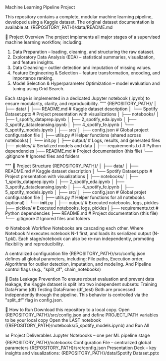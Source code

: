 Machine Learning Pipeline Project

This repository contains a complete, modular machine learning pipeline, developed using a Kaggle dataset. The original dataset documentation is available at:
{REPOSITORY_PATH}/data/README.md

📘 Project Overview
The project implements all major stages of a supervised machine learning workflow, including:
1) Data Preparation – loading, cleaning, and structuring the raw dataset.
2) Exploratory Data Analysis (EDA) – statistical summaries, visualization, and feature insights.
3) Data Cleansing – outlier detection and imputation of missing values.
4) Feature Engineering & Selection – feature transformation, encoding, and importance ranking.
5) Model Selection & Hyperparameter Optimization – model evaluation and tuning using Grid Search.

Each stage is implemented in a dedicated Jupyter notebook (.ipynb) to ensure modularity, clarity, and reproducibility.
"""
{REPOSITORY_PATH}/
│
├── data/
│ ├── README.md # Kaggle dataset description
│ └── Spotify Dataset.pptx # Project presentation with visualizations
│
├── notebooks/
│ ├── 1_spotify_dataprep.ipynb
│ ├── 2_spotify_eda.ipynb
│ ├── 3_spotify_datacleansing.ipynb
│ ├── 4_spotify_fe.ipynb
│ └── 5_spotify_models.ipynb
│
├── src/
│ ├── config.json # Global project configuration file
│ ├── utils.py # Helper functions (shared across notebooks)
│ └── init.py
│
├── output/ # Logs, results, and generated files
├── pickles/ # Serialized models and data
│
├── requirements.txt # Python dependencies
├── README.md # Project documentation (this file)
└── .gitignore # Ignored files and folders

"""
🧩 Project Structure
{REPOSITORY_PATH}/
│
├── data/
│   ├── README.md                # Kaggle dataset description
│   └── Spotify Dataset.pptx     # Project presentation with visualizations
│
├── notebooks/
│   ├── 1_spotiy_dataprep.ipynb
│   ├── 2_spotify_eda.ipynb
│   ├── 3_spotify_datacleansing.ipynb
│   ├── 4_spotify_fe.ipynb
│   ├── 5_spotify_models.ipynb
│
├── src/
│   ├── config.json              # Global projet configuration file
│   ├── utils.py                 # Helper functions for all notebooks (optional)
│   └── __init__.py
│
├── output/                      # Executed notebooks, logs, pickles
├── pickles/                     # Executed notebooks, logs, pickles
|
├── requirements.txt             # Python dependencies
├── README.md                    # Project documentation (this file)
└── .gitignore                   # Ignored files and folders

⚙️ Notebook Workflow
Notebooks are cascading each other. Where Notebook N executes notebook N-1 first, and loads its serialized output (N-1.pkl). 
Each stage/notebook can also be re-run independently, promoting flexibility and reproducibility.

A centralized configuration file {REPOSITORY_PATH}/src/config.json defines all global parameters, including: File paths, Execution order,
Algorithms for outlier detection, imputation, and modeling. And Pipeline control flags (e.g., "split_df", chain_notebooks)

🧠 Data Leakage Prevention
To ensure robust evaluation and prevent data leakage, the Kaggle dataset is split into two independent subsets:
Training DataFrame (df)
Testing DataFrame  (df_test)
Both are processed independently through the pipeline.
This behavior is controlled via the "split_df" flag in config.json.

🚀 How to Run
Download this repository to a local copy.
Open {REPOSITORY_PATH}/src/config.json and define PROJECT_PATH variables to be your local copy
Open the LAST notebook ({REPOSITORY_PATH}/notebooks/5_spotify_models.ipynb) and Run All

📊 Project Deliverables
Jupyter Notebooks – one per ML pipeline stage {REPOSITORY_PATH}/notebooks
Configuration File – centralized global parameters {REPOSITORY_PATH}/src/config.json
Presentation Deck – key insights and visualizations: {REPOSITORY_PATH}/data/Spotify Dataset.pptx
